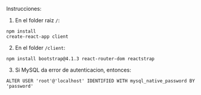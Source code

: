 Instrucciones:

1. En el folder raiz `/`:
```
npm install
create-react-app client
```

2. En el folder `/client`:
```
npm install bootstrap@4.1.3 react-router-dom reactstrap
```

3. Si MySQL da error de autenticacion, entonces:
```
ALTER USER 'root'@'localhost' IDENTIFIED WITH mysql_native_password BY 'password'
```
